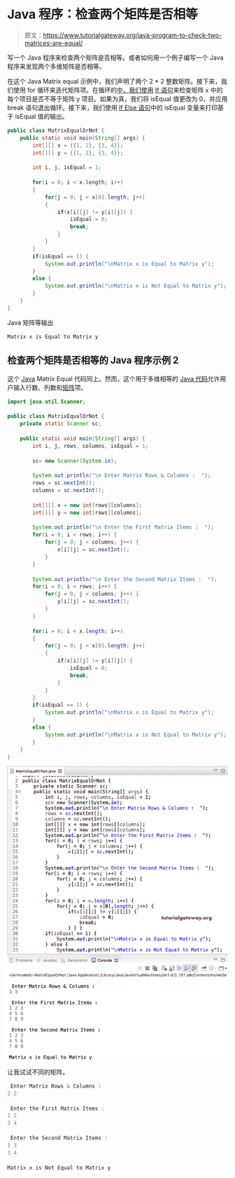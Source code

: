 # Java 程序：检查两个矩阵是否相等

> 原文：<https://www.tutorialgateway.org/java-program-to-check-two-matrices-are-equal/>

写一个 Java 程序来检查两个矩阵是否相等。或者如何用一个例子编写一个 Java 程序来发现两个多维矩阵是否相等。

在这个 Java Matrix equal 示例中，我们声明了两个 2 * 2 整数矩阵。接下来，我们使用 for 循环来迭代矩阵项。在循环的[中，我们使用](https://www.tutorialgateway.org/java-for-loop/) [If 语句](https://www.tutorialgateway.org/java-if-statement/)来检查矩阵 x 中的每个项目是否不等于矩阵 y 项目。如果为真，我们将 isEqual 值更改为 0，并应用 break 语句退出循环。接下来，我们使用 [If Else 语句](https://www.tutorialgateway.org/java-if-else-statement/)中的 isEqual 变量来打印基于 isEqual 值的输出。

```java
public class MatrixEqualOrNot {
	public static void main(String[] args) {
		int[][] x = {{1, 2}, {3, 4}};
		int[][] y = {{1, 2}, {3, 4}};

		int i, j, isEqual = 1;

		for(i = 0; i < x.length; i++)
		{
			for(j = 0; j < x[0].length; j++)
			{
				if(x[i][j] != y[i][j]) {
					isEqual = 0;
					break;
				}
			}
		}
		if(isEqual == 1) {
			System.out.println("\nMatrix x is Equal to Matrix y");
		}
		else {
			System.out.println("\nMatrix x is Not Equal to Matrix y");
		}
	}
}
```

Java 矩阵等输出

```java
Matrix x is Equal to Matrix y
```

## 检查两个矩阵是否相等的 Java 程序示例 2

这个 [Java](https://www.tutorialgateway.org/java-tutorial/) Matrix Equal 代码同上。然而，这个用于多维相等的 [Java 代码](https://www.tutorialgateway.org/learn-java-programs/)允许用户输入行数、列数和[矩阵](https://www.tutorialgateway.org/two-dimensional-array-in-java/)项。

```java
import java.util.Scanner;

public class MatrixEqualOrNot {
	private static Scanner sc;

	public static void main(String[] args) {
		int i, j, rows, columns, isEqual = 1;	

		sc= new Scanner(System.in);	

		System.out.println("\n Enter Matrix Rows & Columns :  ");
		rows = sc.nextInt();
		columns = sc.nextInt();

		int[][] x = new int[rows][columns];
		int[][] y = new int[rows][columns];

		System.out.println("\n Enter the First Matrix Items :  ");
		for(i = 0; i < rows; i++) {
			for(j = 0; j < columns; j++) {
				x[i][j] = sc.nextInt();
			}		
		}

		System.out.println("\n Enter the Second Matrix Items :  ");
		for(i = 0; i < rows; i++) {
			for(j = 0; j < columns; j++) {
				y[i][j] = sc.nextInt();
			}		
		}

		for(i = 0; i < x.length; i++)
		{
			for(j = 0; j < x[0].length; j++)
			{
				if(x[i][j] != y[i][j]) {
					isEqual = 0;
					break;
				}
			}
		}
		if(isEqual == 1) {
			System.out.println("\nMatrix x is Equal to Matrix y");
		}
		else {
			System.out.println("\nMatrix x is Not Equal to Matrix y");
		}
	}
}
```

![Java Program to Check Matrices are Equal 2](img/fdb509fc35f2fb1519b34223689064ce.png)

让我试试不同的矩阵。

```java
 Enter Matrix Rows & Columns :  
2 2

 Enter the First Matrix Items :  
1 2
3 4

 Enter the Second Matrix Items :  
1 3
3 4

Matrix x is Not Equal to Matrix y
```
